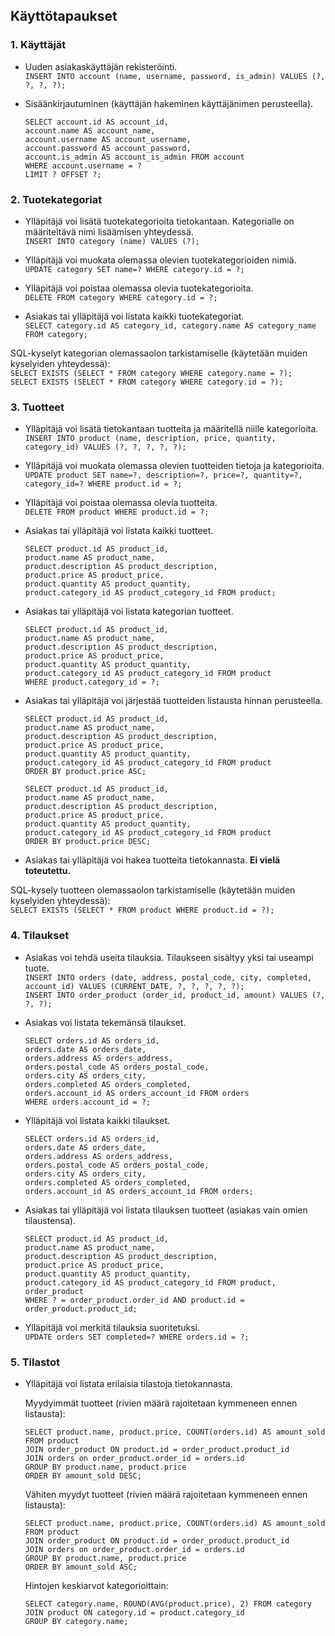 ## Käyttötapaukset

### 1. Käyttäjät

- Uuden asiakaskäyttäjän rekisteröinti.<br>
```INSERT INTO account (name, username, password, is_admin) VALUES (?, ?, ?, ?);```

- Sisäänkirjautuminen (käyttäjän hakeminen käyttäjänimen perusteella).<br>
  ```
  SELECT account.id AS account_id, 
  account.name AS account_name, 
  account.username AS account_username, 
  account.password AS account_password, 
  account.is_admin AS account_is_admin FROM account 
  WHERE account.username = ? 
  LIMIT ? OFFSET ?;
  ```

### 2. Tuotekategoriat

- Ylläpitäjä voi lisätä tuotekategorioita tietokantaan. Kategorialle on määriteltävä nimi lisäämisen yhteydessä.<br>
```INSERT INTO category (name) VALUES (?);```

- Ylläpitäjä voi muokata olemassa olevien tuotekategorioiden nimiä.<br>
```UPDATE category SET name=? WHERE category.id = ?;```

- Ylläpitäjä voi poistaa olemassa olevia tuotekategorioita.<br>
```DELETE FROM category WHERE category.id = ?;```

- Asiakas tai ylläpitäjä voi listata kaikki tuotekategoriat.<br>
```SELECT category.id AS category_id, category.name AS category_name FROM category;```

SQL-kyselyt kategorian olemassaolon tarkistamiselle (käytetään muiden kyselyiden yhteydessä):<br>
```SELECT EXISTS (SELECT * FROM category WHERE category.name = ?);```<br>
```SELECT EXISTS (SELECT * FROM category WHERE category.id = ?);```

### 3. Tuotteet

- Ylläpitäjä voi lisätä tietokantaan tuotteita ja määritellä niille kategorioita.<br>
```INSERT INTO product (name, description, price, quantity, category_id) VALUES (?, ?, ?, ?, ?);```

- Ylläpitäjä voi muokata olemassa olevien tuotteiden tietoja ja kategorioita.<br>
```UPDATE product SET name=?, description=?, price=?, quantity=?, category_id=? WHERE product.id = ?;```

- Ylläpitäjä voi poistaa olemassa olevia tuotteita.<br>
```DELETE FROM product WHERE product.id = ?;```

- Asiakas tai ylläpitäjä voi listata kaikki tuotteet.<br>
  ```
  SELECT product.id AS product_id, 
  product.name AS product_name, 
  product.description AS product_description, 
  product.price AS product_price, 
  product.quantity AS product_quantity, 
  product.category_id AS product_category_id FROM product;
  ```

- Asiakas tai ylläpitäjä voi listata kategorian tuotteet.<br>
  ```
  SELECT product.id AS product_id, 
  product.name AS product_name, 
  product.description AS product_description, 
  product.price AS product_price, 
  product.quantity AS product_quantity, 
  product.category_id AS product_category_id FROM product 
  WHERE product.category_id = ?;
  ```

- Asiakas tai ylläpitäjä voi järjestää tuotteiden listausta hinnan perusteella.<br>
  ```
  SELECT product.id AS product_id, 
  product.name AS product_name, 
  product.description AS product_description, 
  product.price AS product_price, 
  product.quantity AS product_quantity, 
  product.category_id AS product_category_id FROM product 
  ORDER BY product.price ASC;
  ```
  ```
  SELECT product.id AS product_id, 
  product.name AS product_name, 
  product.description AS product_description, 
  product.price AS product_price, 
  product.quantity AS product_quantity, 
  product.category_id AS product_category_id FROM product 
  ORDER BY product.price DESC;
  ```

- Asiakas tai ylläpitäjä voi hakea tuotteita tietokannasta. **Ei vielä toteutettu.**

SQL-kysely tuotteen olemassaolon tarkistamiselle (käytetään muiden kyselyiden yhteydessä):<br>
```SELECT EXISTS (SELECT * FROM product WHERE product.id = ?);```

### 4. Tilaukset

- Asiakas voi tehdä useita tilauksia. Tilaukseen sisältyy yksi tai useampi tuote.<br>
```INSERT INTO orders (date, address, postal_code, city, completed, account_id) VALUES (CURRENT_DATE, ?, ?, ?, ?, ?);```<br>
```INSERT INTO order_product (order_id, product_id, amount) VALUES (?, ?, ?);```

- Asiakas voi listata tekemänsä tilaukset.<br>
  ```
  SELECT orders.id AS orders_id, 
  orders.date AS orders_date, 
  orders.address AS orders_address, 
  orders.postal_code AS orders_postal_code, 
  orders.city AS orders_city, 
  orders.completed AS orders_completed, 
  orders.account_id AS orders_account_id FROM orders 
  WHERE orders.account_id = ?;
  ```
  
- Ylläpitäjä voi listata kaikki tilaukset.<br>
  ```
  SELECT orders.id AS orders_id, 
  orders.date AS orders_date, 
  orders.address AS orders_address, 
  orders.postal_code AS orders_postal_code, 
  orders.city AS orders_city, 
  orders.completed AS orders_completed, 
  orders.account_id AS orders_account_id FROM orders;
  ```

- Asiakas tai ylläpitäjä voi listata tilauksen tuotteet (asiakas vain omien tilaustensa).<br>
  ```
  SELECT product.id AS product_id, 
  product.name AS product_name, 
  product.description AS product_description, 
  product.price AS product_price, 
  product.quantity AS product_quantity, 
  product.category_id AS product_category_id FROM product, order_product 
  WHERE ? = order_product.order_id AND product.id = order_product.product_id;
  ```

- Ylläpitäjä voi merkitä tilauksia suoritetuksi.<br>
```UPDATE orders SET completed=? WHERE orders.id = ?;```

### 5. Tilastot

- Ylläpitäjä voi listata erilaisia tilastoja tietokannasta.<br>

  Myydyimmät tuotteet (rivien määrä rajoitetaan kymmeneen ennen listausta):
  
  ```
  SELECT product.name, product.price, COUNT(orders.id) AS amount_sold FROM product 
  JOIN order_product ON product.id = order_product.product_id 
  JOIN orders on order_product.order_id = orders.id 
  GROUP BY product.name, product.price 
  ORDER BY amount_sold DESC;
  ```
  
  Vähiten myydyt tuotteet (rivien määrä rajoitetaan kymmeneen ennen listausta):
  
  ```
  SELECT product.name, product.price, COUNT(orders.id) AS amount_sold FROM product 
  JOIN order_product ON product.id = order_product.product_id 
  JOIN orders on order_product.order_id = orders.id 
  GROUP BY product.name, product.price 
  ORDER BY amount_sold ASC;
  ```
  
  Hintojen keskiarvot kategorioittain:
  ```
  SELECT category.name, ROUND(AVG(product.price), 2) FROM category 
  JOIN product ON category.id = product.category_id 
  GROUP BY category.name;
  ```
